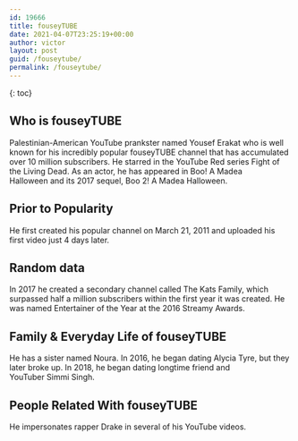 ```yaml
---
id: 19666
title: fouseyTUBE
date: 2021-04-07T23:25:19+00:00
author: victor
layout: post
guid: /fouseytube/
permalink: /fouseytube/
---
```



{: toc}


## Who is fouseyTUBE



Palestinian-American YouTube prankster named Yousef Erakat who is well known for his incredibly popular fouseyTUBE channel that has accumulated over 10 million subscribers. He starred in the YouTube Red series Fight of the Living Dead. As an actor, he has appeared in Boo! A Madea Halloween and its 2017 sequel, Boo 2! A Madea Halloween.

                
                
                
## Prior to Popularity



He first created his popular channel on March 21, 2011 and uploaded his first video just 4 days later.  

                
                
                
## Random data



In 2017 he created a secondary channel called The Kats Family, which surpassed half a million subscribers within the first year it was created. He was named Entertainer of the Year at the 2016 Streamy Awards.

                
                
                
## Family & Everyday Life of fouseyTUBE



He has a sister named Noura. In 2016, he began dating Alycia Tyre, but they later broke up. In 2018, he began dating longtime friend and YouTuber Simmi Singh.

                
                
                
## People Related With fouseyTUBE



He impersonates rapper Drake in several of his YouTube videos.

                
              
            
          
          
          
